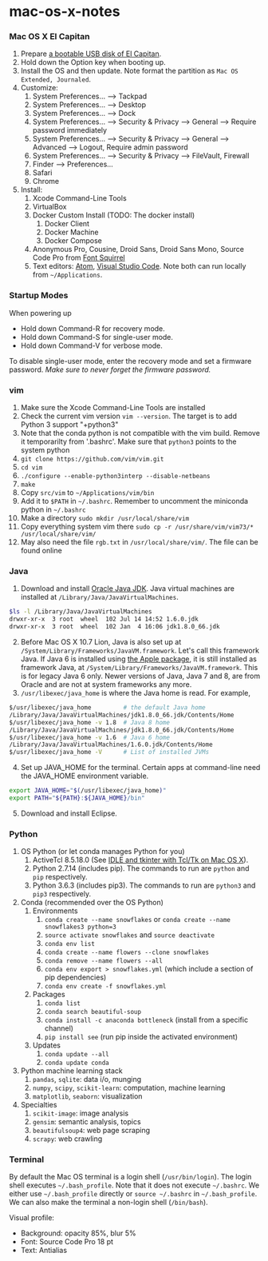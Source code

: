 mac-os-x-notes
==============

### Mac OS X El Capitan

1. Prepare [a bootable USB disk of El Capitan](https://www.google.com/search?q=bootable+USB+El+Capitan).
2. Hold down the Option key when booting up.
3. Install the OS and then update. Note format the partition as `Mac OS Extended, Journaled`.
4. Customize:
    1. System Preferences... --> Tackpad
    2. System Preferences... --> Desktop
    3. System Preferences... --> Dock
    4. System Preferences... --> Security & Privacy --> General --> Require password immediately
    5. System Preferences... --> Security & Privacy --> General --> Advanced --> Logout, Require admin password
    6. System Preferences... --> Security & Privacy --> FileVault, Firewall
    7. Finder --> Preferences...
    8. Safari
    9. Chrome
5. Install:
    1. Xcode Command-Line Tools
    2. VirtualBox
    3. Docker Custom Install (TODO: The docker install)
        1. Docker Client
        2. Docker Machine
        3. Docker Compose
    4. Anonymous Pro, Cousine, Droid Sans, Droid Sans Mono, Source Code Pro from [Font Squirrel](http://www.fontsquirrel.com/fonts/list/classification/monospaced)
    5. Text editors: [Atom](https://atom.io/), [Visual Studio Code](https://code.visualstudio.com/). Note both can run locally from `~/Applications`.

### Startup Modes

When powering up

* Hold down Command-R for recovery mode.
* Hold down Command-S for single-user mode.
* Hold down Command-V for verbose mode.

To disable single-user mode, enter the recovery mode and set a firmware password. *Make sure to never forget the firmware password.*

### vim

1. Make sure the Xcode Command-Line Tools are installed
2. Check the current vim version `vim --version`. The target is to add Python 3 support "+python3"
3. Note that the conda python is not compatible with the vim build. Remove it temporarilty from '.bashrc'. Make sure that `python3` points to the system python
4. `git clone https://github.com/vim/vim.git`
5. `cd vim`
6. `./configure --enable-python3interp --disable-netbeans`
7. `make`
8. Copy `src/vim` to `~/Applications/vim/bin`
9. Add it to `$PATH` in `~/.bashrc`. Remember to uncomment the miniconda python in `~/.bashrc`
10. Make a directory `sudo mkdir /usr/local/share/vim`
11. Copy everything system vim there `sudo cp -r /usr/share/vim/vim73/* /usr/local/share/vim/`
12. May also need the file `rgb.txt` in `/usr/local/share/vim/`. The file can be found online

### Java

1. Download and install [Oracle Java JDK](https://www.oracle.com/technetwork/java/javase/downloads/). Java virtual machines are installed at `/Library/Java/JavaVirtualMachines`.

  ```bash
  $ls -l /Library/Java/JavaVirtualMachines
  drwxr-xr-x  3 root  wheel  102 Jul 14 14:52 1.6.0.jdk
  drwxr-xr-x  3 root  wheel  102 Jan  4 16:06 jdk1.8.0_66.jdk
  ```

2. Before Mac OS X 10.7 Lion, Java is also set up at `/System/Library/Frameworks/JavaVM.framework`. Let's call this framework Java. If Java 6 is installed using [the Apple package](https://support.apple.com/kb/DL1572), it is still installed as framework Java, at `/System/Library/Frameworks/JavaVM.framework`. This is for legacy Java 6 only. Newer versions of Java, Java 7 and 8, are from Oracle and are not at system frameworks any more.
3. `/usr/libexec/java_home` is where the Java home is read. For example,

  ```bash
  $/usr/libexec/java_home         # the default Java home
  /Library/Java/JavaVirtualMachines/jdk1.8.0_66.jdk/Contents/Home
  $/usr/libexec/java_home -v 1.8  # Java 8 home
  /Library/Java/JavaVirtualMachines/jdk1.8.0_66.jdk/Contents/Home
  $/usr/libexec/java_home -v 1.6  # Java 6 home
  /Library/Java/JavaVirtualMachines/1.6.0.jdk/Contents/Home
  $/usr/libexec/java_home -V      # List of installed JVMs
  ```

4. Set up JAVA_HOME for the terminal. Certain apps at command-line need the JAVA_HOME environment variable.

  ```bash
  export JAVA_HOME="$(/usr/libexec/java_home)"
  export PATH="${PATH}:${JAVA_HOME}/bin"
  ```

5. Download and install Eclipse.

### Python

1. OS Python (or let conda manages Python for you)
    1. ActiveTcl 8.5.18.0 (See [IDLE and tkinter with Tcl/Tk on Mac OS X](https://www.python.org/download/mac/tcltk/)).
    2. Python 2.7.14 (includes pip). The commands to run are `python` and `pip` respectively.
    3. Python 3.6.3 (includes pip3). The commands to run are `python3` and `pip3` respectively.
2. Conda (recommended over the OS Python)
    1. Environments
        1. `conda create --name snowflakes` or `conda create --name snowflakes3 python=3`
        2. `source activate snowflakes` and `source deactivate`
        3. `conda env list`
        4. `conda create --name flowers --clone snowflakes`
        5. `conda remove --name flowers --all`
        6. `conda env export > snowflakes.yml` (which include a section of pip dependencies)
        7. `conda env create -f snowflakes.yml`
    2. Packages
        1. `conda list`
        2. `conda search beautiful-soup`
        3. `conda install -c anaconda bottleneck` (install from a specific channel)
        4. `pip install see` (run pip inside the activated environment)
    3. Updates
        1. `conda update --all`
        2. `conda update conda`
3. Python machine learning stack
    1. `pandas`, `sqlite`: data i/o, munging
    2. `numpy`, `scipy`, `scikit-learn`: computation, machine learning
    3. `matplotlib`, `seaborn`: visualization
4. Specialties
    1. `scikit-image`: image analysis
    2. `gensim`: semantic analysis, topics
    3. `beautifulsoup4`: web page scraping
    4. `scrapy`: web crawling

### Terminal

By default the Mac OS terminal is a login shell (`/usr/bin/login`). The login shell executes `~/.bash_profile`. Note that it does not execute `~/.bashrc`. We either use `~/.bash_profile` directly or `source ~/.bashrc` in `~/.bash_profile`. We can also make the terminal a non-login shell (`/bin/bash`).

Visual profile:

* Background: opacity 85%, blur 5%
* Font: Source Code Pro 18 pt
* Text: Antialias


